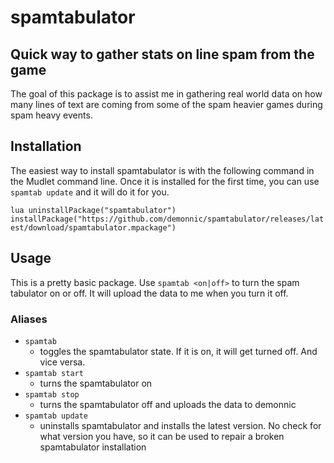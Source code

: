 # spamtabulator

## Quick way to gather stats on line spam from the game

The goal of this package is to assist me in gathering real world data on how many lines of text are coming from some of the spam heavier games during spam heavy events. 

## Installation

The easiest way to install spamtabulator is with the following command in the Mudlet command line. Once it is installed for the first time, you can use `spamtab update` and it will do it for you.

`lua uninstallPackage("spamtabulator") installPackage("https://github.com/demonnic/spamtabulator/releases/latest/download/spamtabulator.mpackage")`

## Usage

This is a pretty basic package. Use `spamtab <on|off>` to turn the spam tabulator on or off. It will upload the data to me when you turn it off.

### Aliases

* `spamtab`
  * toggles the spamtabulator state. If it is on, it will get turned off. And vice versa.
* `spamtab start`
  * turns the spamtabulator on
* `spamtab stop`
  * turns the spamtabulator off and uploads the data to demonnic
* `spamtab update`
  * uninstalls spamtabulator and installs the latest version. No check for what version you have, so it can be used to repair a broken spamtabulator installation

